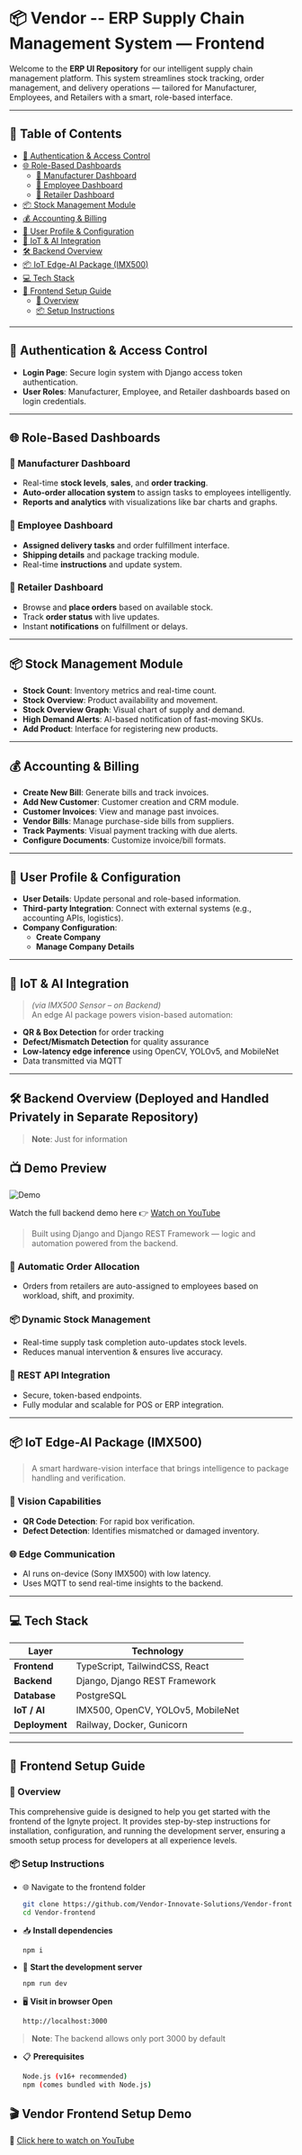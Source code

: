 # 📦 Vendor -- ERP Supply Chain Management System — Frontend

Welcome to the **ERP UI Repository** for our intelligent supply chain management platform. This system streamlines stock tracking, order management, and delivery operations — tailored for Manufacturer, Employees, and Retailers with a smart, role-based interface.

---

## 🔗 Table of Contents

- [🔐 Authentication & Access Control](#-authentication--access-control)
- [🌐 Role-Based Dashboards](#-role-based-dashboards)
  - [🧭 Manufacturer Dashboard](#-manufacturer-dashboard)
  - [🚚 Employee Dashboard](#-employee-dashboard)
  - [🛒 Retailer Dashboard](#-retailer-dashboard)
- [📦 Stock Management Module](#-stock-management-module)
- [💰 Accounting & Billing](#-accounting--billing)
- [👤 User Profile & Configuration](#-user-profile--configuration)
- [🧠 IoT & AI Integration](#-iot--ai-integration)
- [🛠️ Backend Overview](#️-backend-overview-deployed-and-handled-privately-in-separate-repository)
- [📦 IoT Edge-AI Package (IMX500)](#-iot-edge-ai-package-imx500)
- [💻 Tech Stack](#-tech-stack)
- [🚀 Frontend Setup Guide](#-frontend-setup-guide)
  - [🧩 Overview](#-overview)
  - [📦 Setup Instructions](#-setup-instructions)

---

## 🔐 Authentication & Access Control

- **Login Page**: Secure login system with Django access token authentication.
- **User Roles**: Manufacturer, Employee, and Retailer dashboards based on login credentials.

---

## 🌐 Role-Based Dashboards

### 🧭 Manufacturer Dashboard
- Real-time **stock levels**, **sales**, and **order tracking**.
- **Auto-order allocation system** to assign tasks to employees intelligently.
- **Reports and analytics** with visualizations like bar charts and graphs.

### 🚚 Employee Dashboard
- **Assigned delivery tasks** and order fulfillment interface.
- **Shipping details** and package tracking module.
- Real-time **instructions** and update system.

### 🛒 Retailer Dashboard
- Browse and **place orders** based on available stock.
- Track **order status** with live updates.
- Instant **notifications** on fulfillment or delays.

---

## 📦 Stock Management Module

- **Stock Count**: Inventory metrics and real-time count.
- **Stock Overview**: Product availability and movement.
- **Stock Overview Graph**: Visual chart of supply and demand.
- **High Demand Alerts**: AI-based notification of fast-moving SKUs.
- **Add Product**: Interface for registering new products.

---

## 💰 Accounting & Billing

- **Create New Bill**: Generate bills and track invoices.
- **Add New Customer**: Customer creation and CRM module.
- **Customer Invoices**: View and manage past invoices.
- **Vendor Bills**: Manage purchase-side bills from suppliers.
- **Track Payments**: Visual payment tracking with due alerts.
- **Configure Documents**: Customize invoice/bill formats.

---

## 👤 User Profile & Configuration

- **User Details**: Update personal and role-based information.
- **Third-party Integration**: Connect with external systems (e.g., accounting APIs, logistics).
- **Company Configuration**:
  - **Create Company**
  - **Manage Company Details**

---

## 🧠 IoT & AI Integration

> *(via IMX500 Sensor – on Backend)*  
An edge AI package powers vision-based automation:
- **QR & Box Detection** for order tracking
- **Defect/Mismatch Detection** for quality assurance
- **Low-latency edge inference** using OpenCV, YOLOv5, and MobileNet
- Data transmitted via MQTT

---

## 🛠️ Backend Overview (Deployed and Handled Privately in Separate Repository) 

>**Note**: Just for information 

## 📺 Demo Preview

![Demo](public/IOT-Demo.gif)

Watch the full backend demo here 👉 [Watch on YouTube](https://www.youtube.com/watch?v=Dpkl4f1OeJ0)  
> Built using Django and Django REST Framework — logic and automation powered from the backend.

### 🔄 Automatic Order Allocation
- Orders from retailers are auto-assigned to employees based on workload, shift, and proximity.

### 📦 Dynamic Stock Management
- Real-time supply task completion auto-updates stock levels.
- Reduces manual intervention & ensures live accuracy.

### 🔐 REST API Integration
- Secure, token-based endpoints.
- Fully modular and scalable for POS or ERP integration.

---

## 📦 IoT Edge-AI Package (IMX500)

> A smart hardware-vision interface that brings intelligence to package handling and verification.

### 🧠 Vision Capabilities
- **QR Code Detection**: For rapid box verification.
- **Defect Detection**: Identifies mismatched or damaged inventory.

### 🌐 Edge Communication
- AI runs on-device (Sony IMX500) with low latency.
- Uses MQTT to send real-time insights to the backend.

---

## 💻 Tech Stack

| Layer | Technology |
|-------|------------|
| **Frontend** |  TypeScript, TailwindCSS, React |
| **Backend** | Django, Django REST Framework |
| **Database** | PostgreSQL |
| **IoT / AI** | IMX500, OpenCV, YOLOv5, MobileNet |
| **Deployment** | Railway, Docker, Gunicorn |

---

## 🚀 Frontend Setup Guide

### 🧩 Overview

This comprehensive guide is designed to help you get started with the frontend of the Ignyte project. It provides step-by-step instructions for installation, configuration, and running the development server, ensuring a smooth setup process for developers at all experience levels.

### 📦 Setup Instructions

- 🌐 Navigate to the frontend folder
  ```bash
  git clone https://github.com/Vendor-Innovate-Solutions/Vendor-frontend
  cd Vendor-frontend
- 📥 **Install dependencies**
  ```bash
  npm i
- 🔄 **Start the development server**
  ```bash
  npm run dev
- 🖥️ **Visit in browser Open**
  ```bash
  http://localhost:3000
>**Note**: The backend allows only port 3000 by default 
- 📋 **Prerequisites**
  ```bash
  Node.js (v16+ recommended)
  npm (comes bundled with Node.js)

## 🎬 Vendor Frontend Setup Demo
🎥 [Click here to watch on YouTube](https://youtu.be/4CgKMEibgIw)
